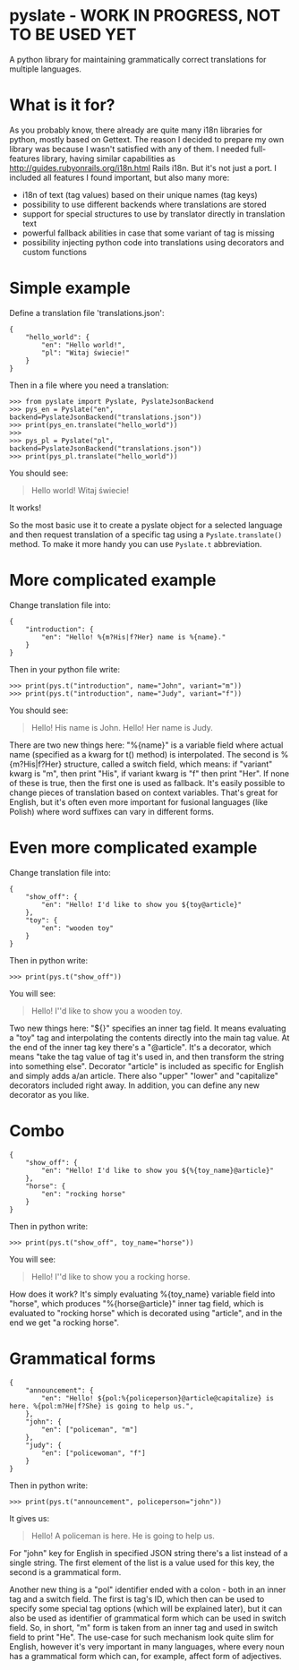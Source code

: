 pyslate - WORK IN PROGRESS, NOT TO BE USED YET
==============================================

A python library for maintaining grammatically correct translations for multiple
languages.

What is it for?
===============
As you probably know, there already are quite many i18n libraries for python, mostly based on Gettext.
The reason I decided to prepare my own library was because I wasn't satisfied with any of them.
I needed full-features library, having similar capabilities as http://guides.rubyonrails.org/i18n.html Rails i18n. But it's not just a port.
I included all features I found important, but also many more:
 - i18n of text (tag values) based on their unique names (tag keys)
 - possibility to use different backends where translations are stored
 - support for special structures to use by translator directly in translation text
 - powerful fallback abilities in case that some variant of tag is missing
 - possibility injecting python code into translations using decorators and custom functions

Simple example
==============

Define a translation file 'translations.json':
```
{
    "hello_world": {
        "en": "Hello world!",
        "pl": "Witaj świecie!"
    }
}
```

Then in a file where you need a translation:
```
>>> from pyslate import Pyslate, PyslateJsonBackend
>>> pys_en = Pyslate("en", backend=PyslateJsonBackend("translations.json"))
>>> print(pys_en.translate("hello_world"))
>>>
>>> pys_pl = Pyslate("pl", backend=PyslateJsonBackend("translations.json"))
>>> print(pys_pl.translate("hello_world"))
```
You should see:
> Hello world!
> Witaj świecie!

It works!

So the most basic use it to create a pyslate object for a selected language and then request translation
of a specific tag using a `Pyslate.translate()` method. To make it more handy you can use `Pyslate.t` abbreviation.

More complicated example
========================
Change translation file into:
```
{
    "introduction": {
        "en": "Hello! %{m?His|f?Her} name is %{name}."
    }
}
```
Then in your python file write:
```
>>> print(pys.t("introduction", name="John", variant="m"))
>>> print(pys.t("introduction", name="Judy", variant="f"))
```
You should see:
> Hello! His name is John.
> Hello! Her name is Judy.

There are two new things here: "%{name}" is a variable field where actual name (specified as a kwarg for t() method) is interpolated.
The second is %{m?His|f?Her} structure, called a switch field, which means:
if "variant" kwarg is "m", then print "His", if variant kwarg is "f" then print "Her". If none of these is true, then the first one is used as fallback.
It's easily possible to change pieces of translation based on context variables. That's great for English,
but it's often even more important for fusional languages (like Polish) where word suffixes can vary in different forms.

Even more complicated example
=============================
Change translation file into:
```
{
    "show_off": {
        "en": "Hello! I'd like to show you ${toy@article}"
    },
    "toy": {
        "en": "wooden toy"
    }
}
```
Then in python write:
```
>>> print(pys.t("show_off"))
```
You will see:
> Hello! I''d like to show you a wooden toy.

Two new things here: "${}" specifies an inner tag field. It means evaluating a "toy" tag and interpolating the contents directly into the main tag value.
At the end of the inner tag key there's a "@article". It's a decorator, which means "take the tag value of tag it's used in, and then transform the string into something else".
Decorator "article" is included as specific for English and simply adds a/an article.
There also "upper" "lower" and "capitalize" decorators included right away. In addition, you can define any new decorator as you like.

Combo
=====
```
{
    "show_off": {
        "en": "Hello! I'd like to show you ${%{toy_name}@article}"
    },
    "horse": {
        "en": "rocking horse"
    }
}
```
Then in python write:
```
>>> print(pys.t("show_off", toy_name="horse"))
```
You will see:
> Hello! I''d like to show you a rocking horse.

How does it work? It's simply evaluating %{toy_name} variable field into "horse", which produces "%{horse@article}" inner tag field,
which is evaluated to "rocking horse" which is decorated using "article", and in the end we get "a rocking horse".

Grammatical forms
=================
```
{
    "announcement": {
        "en": "Hello! ${pol:%{policeperson}@article@capitalize} is here. %{pol:m?He|f?She} is going to help us.",
    },
    "john": {
        "en": ["policeman", "m"]
    },
    "judy": {
        "en": ["policewoman", "f"]
    }
}
```
Then in python write:
```
>>> print(pys.t("announcement", policeperson="john"))
```
It gives us:
> Hello! A policeman is here. He is going to help us.

For "john" key for English in specified JSON string there's a list instead of a single string.
The first element of the list is a value used for this key, the second is a grammatical form.

Another new thing is a "pol" identifier ended with a colon - both in an inner tag and a switch field.
The first is tag's ID, which then can be used to specify some special tag options (which will be explained later),
but it can also be used as identifier of grammatical form which can be used in switch field.
So, in short, "m" form is taken from an inner tag and used in switch field to print "He".
The use-case for such mechanism look quite slim for English, however it's very important in many languages,
where every noun has a grammatical form which can, for example, affect form of adjectives.

